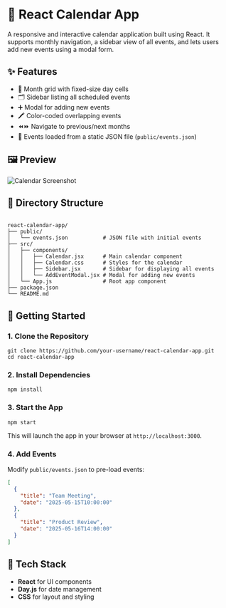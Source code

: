# 📅 React Calendar App

A responsive and interactive calendar application built using React. It supports monthly navigation, a sidebar view of all events, and lets users add new events using a modal form.

## ✨ Features

- 📆 Month grid with fixed-size day cells
- 🗂 Sidebar listing all scheduled events
- ➕ Modal for adding new events
- 🖍 Color-coded overlapping events
- ⏪⏩ Navigate to previous/next months
- 💾 Events loaded from a static JSON file (`public/events.json`)

## 🖼 Preview

![Calendar Screenshot](![image](https://github.com/user-attachments/assets/844392ab-c4db-4a41-b6f5-11d47d4d8e6d)
) <!-- Replace this with your actual screenshot file -->

## 📁 Directory Structure

```

react-calendar-app/
├── public/
│   └── events.json           # JSON file with initial events
├── src/
│   ├── components/
│   │   ├── Calendar.jsx      # Main calendar component
│   │   ├── Calendar.css      # Styles for the calendar
│   │   ├── Sidebar.jsx       # Sidebar for displaying all events
│   │   └── AddEventModal.jsx # Modal for adding new events
│   └── App.js                # Root app component
├── package.json
└── README.md

````

## 🚀 Getting Started

### 1. Clone the Repository

```
git clone https://github.com/your-username/react-calendar-app.git
cd react-calendar-app
````

### 2. Install Dependencies

```
npm install
```

### 3. Start the App

```
npm start
```

This will launch the app in your browser at `http://localhost:3000`.

### 4. Add Events

Modify `public/events.json` to pre-load events:

```json
[
  {
    "title": "Team Meeting",
    "date": "2025-05-15T10:00:00"
  },
  {
    "title": "Product Review",
    "date": "2025-05-16T14:00:00"
  }
]
```


## 🧰 Tech Stack

* **React** for UI components
* **Day.js** for date management
* **CSS** for layout and styling
